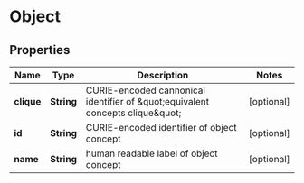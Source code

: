 
# Object

## Properties
Name | Type | Description | Notes
------------ | ------------- | ------------- | -------------
**clique** | **String** | CURIE-encoded cannonical identifier of \&quot;equivalent concepts clique\&quot;  |  [optional]
**id** | **String** | CURIE-encoded identifier of object concept  |  [optional]
**name** | **String** | human readable label of object concept |  [optional]



